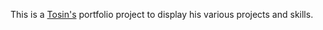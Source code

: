 This is a [Tosin's](https://tosinojo.com/) portfolio project to display his various projects and skills.


